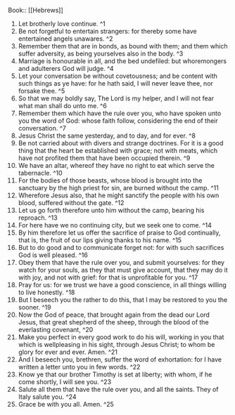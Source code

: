  Book:: [[Hebrews]]
 1. Let brotherly love continue. ^1
 2. Be not forgetful to entertain strangers: for thereby some have entertained angels unawares. ^2
 3. Remember them that are in bonds, as bound with them; and them which suffer adversity, as being yourselves also in the body. ^3
 4. Marriage is honourable in all, and the bed undefiled: but whoremongers and adulterers God will judge. ^4
 5. Let your conversation be without covetousness; and be content with such things as ye have: for he hath said, I will never leave thee, nor forsake thee. ^5
 6. So that we may boldly say, The Lord is my helper, and I will not fear what man shall do unto me. ^6
 7. Remember them which have the rule over you, who have spoken unto you the word of God: whose faith follow, considering the end of their conversation. ^7
 8. Jesus Christ the same yesterday, and to day, and for ever. ^8
 9. Be not carried about with divers and strange doctrines. For it is a good thing that the heart be established with grace; not with meats, which have not profited them that have been occupied therein. ^9
 10. We have an altar, whereof they have no right to eat which serve the tabernacle. ^10
 11. For the bodies of those beasts, whose blood is brought into the sanctuary by the high priest for sin, are burned without the camp. ^11
 12. Wherefore Jesus also, that he might sanctify the people with his own blood, suffered without the gate. ^12
 13. Let us go forth therefore unto him without the camp, bearing his reproach. ^13
 14. For here have we no continuing city, but we seek one to come. ^14
 15. By him therefore let us offer the sacrifice of praise to God continually, that is, the fruit of our lips giving thanks to his name. ^15
 16. But to do good and to communicate forget not: for with such sacrifices God is well pleased. ^16
 17. Obey them that have the rule over you, and submit yourselves: for they watch for your souls, as they that must give account, that they may do it with joy, and not with grief: for that is unprofitable for you. ^17
 18. Pray for us: for we trust we have a good conscience, in all things willing to live honestly. ^18
 19. But I beseech you the rather to do this, that I may be restored to you the sooner. ^19
 20. Now the God of peace, that brought again from the dead our Lord Jesus, that great shepherd of the sheep, through the blood of the everlasting covenant, ^20
 21. Make you perfect in every good work to do his will, working in you that which is wellpleasing in his sight, through Jesus Christ; to whom be glory for ever and ever. Amen. ^21
 22. And I beseech you, brethren, suffer the word of exhortation: for I have written a letter unto you in few words. ^22
 23. Know ye that our brother Timothy is set at liberty; with whom, if he come shortly, I will see you. ^23
 24. Salute all them that have the rule over you, and all the saints. They of Italy salute you. ^24
 25. Grace be with you all. Amen. ^25
